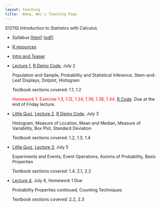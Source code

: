 ```yaml
---
layout: teaching
title:  Wang, Wei's Teaching Page
---
```

S1211Q Introduction to Statistics with Calculus

- Syllabus \[[html](./syllabus.html)\] \[[pdf](./syllabus.pdf)\]
- [R resources](../r_resources.html)
- [Intro and Teaser](./intro.html)
- [Lecture 1](./lecture1.pdf), [R Demo Code](./R_demo_1.R), July 2

  Population and Sample, Probability and Statistical Inference, Stem-and-Leaf
  Displays, Dotplot, Histogram

  Textbook sections covered: 1.1, 1.2

  <font color="red">Homework 1: Exercise 1.3, 1.12, 1.24, 1.36, 1.38, 1.44.</font> [R Code](./hw1.R). Due at the end of Friday lecture.

- [Little Quiz](./quiz2.html), [Lecture 2](./lecture2.pdf), [R Demo
  Code](./R_demo_2.R), July 3

  Histogram, Measure of Location, Mean and Median,  Measure of Variability, Box Plot, Standard Deviation

  Textbook sections covered: 1.2, 1.3, 1.4

- [Little Quiz](./quiz3.html), [Lecture 3](./lecture3.pdf), July 5

  Experiments and Events, Event Operations, Axioms of Probability, Basic Properties

  Textbook sections covered: 1.4, 2.1, 2.2

- [Lecture 4](./lecture4.pdf), July 6, Homework 1 Due

  Probability Properties continued, Counting Techniques

  Textbook sections covered: 2.2, 2.3

